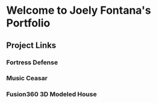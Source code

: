 # Welcome to Joely Fontana's Portfolio

## Project Links

### Fortress Defense

### Music Ceasar

### Fusion360 3D Modeled House

